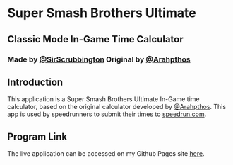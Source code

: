# Super Smash Brothers Ultimate
## Classic Mode In-Game Time Calculator
### Made by [@SirScrubbington](https://twitter.com/SirScrubbington) Original by [@Arahpthos](https://twitter.com/Arahpthos)

## Introduction
This application is a Super Smash Brothers Ultimate In-Game time calculator, based on the 
original calculator developed by [@Arahpthos](https://twitter.com/Arahpthos). This app is used by speedrunners to submit their times to [speedrun.com](https://www.speedrun.com/ssbu).

## Program Link
The live application can be accessed on my Github Pages site [here](https://sirscrubbington.github.io/ssbu-classic-igt-calc/index.html).